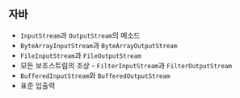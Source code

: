 ## 자바
* `InputStream`과 `OutputStream`의 메소드
* `ByteArrayInputStream`과 `ByteArrayOutputStream`
* `FileInputStream`과 `FileOutputStream`
* 모든 보조스트림의 조상 - `FilterInputStream`과 `FilterOutputStream`
* `BufferedInputStream`와 `BufferedOutputStream`
* 표준 입출력

